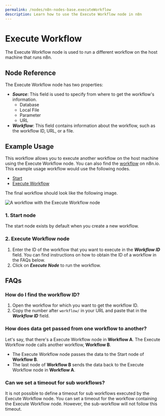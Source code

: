```yaml
---
permalink: /nodes/n8n-nodes-base.executeWorkflow
description: Learn how to use the Execute Workflow node in n8n
---
```


# Execute Workflow

The Execute Workflow node is used to run a different workflow on the host machine that runs n8n.

## Node Reference

The Execute Workflow node has two properties:
- ***Source***: This field is used to specify from where to get the workflow's information.
	- Database
	- Local File
	- Parameter
	- URL
- ***Workflow***: This field contains information about the workflow, such as the workflow ID, URL, or a file.


## Example Usage

This workflow allows you to execute another workflow on the host machine using the Execute Workflow node. You can also find the [workflow](https://n8n.io/workflows/588) on n8n.io. This example usage workflow would use the following nodes.
- [Start](../../core-nodes/Start/README.md)
- [Execute Workflow]()

The final workflow should look like the following image.

![A workflow with the Execute Workflow node](./workflow.png)

### 1. Start node

The start node exists by default when you create a new workflow.

### 2. Execute Workflow node

1. Enter the ID of the workflow that you want to execute in the ***Workflow ID*** field. You can find instructions on how to obtain the ID of a workflow in the FAQs below.
2. Click on ***Execute Node*** to run the workflow.


## FAQs

### How do I find the workflow ID?

1. Open the workflow for which you want to get the workflow ID.
2. Copy the number after `workflow/` in your URL and paste that in the ***Workflow ID*** field.


### How does data get passed from one workflow to another?

Let's say, that there's a Execute Workflow node in **Workflow A**. The Execute Workflow node calls another workflow, **Workflow B**.
- The Execute Workflow node passes the data to the Start node of **Workflow B**.
- The last node of **Workflow B** sends the data back to the Execute Workflow node in **Workflow A**.

### Can we set a timeout for sub workflows?

It is not possible to define a timeout for sub workflows executed by the Execute Workflow node. You can set a timeout for the workflow containing the Execute Workflow node. However, the sub-workflow will not follow this timeout.
